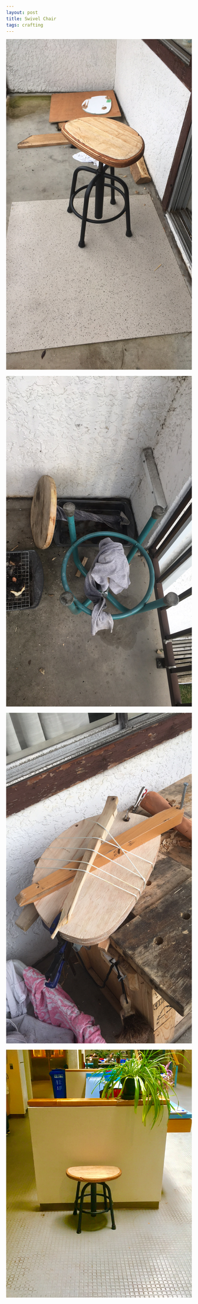 ```yaml
---
layout: post
title: Swivel Chair
tags: crafting
---
```



![Swivel Chair1](assets/swivel-chair1.JPG)

![Swivel Chair2](assets/swivel-chair2.JPG)

![Swivel Chair3](assets/swivel-chair3.JPG)

![Swivel Chair4](assets/swivel-chair4.JPG)


